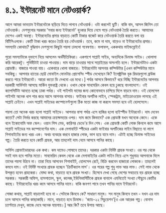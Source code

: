 # ৪.১. ইন্টারনেট মানে নেটওয়ার্ক?

আগে আমরা ভাবতাম ইন্টারনেটকে ছড়িয়ে দিতে লাগবে নেটওয়ার্ক। ওটা করলেই ছুটি। বাকি বাদ, আসল জিনিস তো নেটওয়ার্ক। দেশগুলোর সরকার 'সবার জন্য ইন্টারনেট' হুংকার দিয়ে নেমে পড়ে নেটওয়ার্ক তৈরি করতে। আমাদের দেশেও একই অবস্থা। ইন্টারনেটের প্রসার বাড়াতে কোটি টাকার বাজেট করে নেটওয়ার্ক তৈরি করতে বলা হয় বিটিসিএলকে। কোটি টাকা খরচ করেও তৈরি হয় নেটওয়ার্ক। তবে, কমে না দাম, বাড়েও না ইন্টারনেটের প্রসার। সমস্যাটা কোথায়? বুদ্ধিমান দেশগুলো কিছুটা পয়সা ঢাললো গবেষণায়। ফলাফল, এককথায় মাইন্ডব্লোইং!

পুরো সমস্যাটাকে দুভাগে নিয়ে আসলেন অর্থনীতিবিদরা। একপাশে সাপ্লাই সাইড, অন্যদিকে ডিমান্ড সাইড। খোলাসা করি আরেকটু। পৃথিবীটাই চাওয়া পাওয়ার। দাম বাড়ে চাওয়ার সাথে সাপ্লাইয়ের অসংগতি হলে। ইন্টারনেটটাও একটা প্রোডাক্ট। বাজারে পাওয়া যায়। একেবারে খোলা বাজারে। ইন্টারনেটটা আপনার কম্পিউটার \[এখন কম্পিউটার মানে সবকিছু। আপনার হাতের ছোট্ট মোবাইল ফোনটার প্রোসেসিং স্পীড দেখেছেন কি? ইলেক্ট্রনিক বূক রিডারগুলো ব্রাউজ করতে পারে ইন্টারনেট। আরো কতো ডি দেখবো এর মধ্যে।\] পর্যন্ত আসবে কিভাবে? ধরে নিচ্ছি ইন্টারনেটের আপনার দরকারী সার্ভিসটা আসছে মার্কিন যুক্তরাষ্ট্র থেকে। ওখান থেকে সাবমেরিন কেবল হয়ে ঢুকছে বাংলাদেশে। ওই ক্যাপসিটিটা আনতে হচ্ছে ঢাকা পর্যন্ত। ওই পাইপটা দামের জন্য কোনোভাবে চাপিয়ে দিলে বাড়বে দাম। ওই হোলসেল পাইপটা অনেক ধাপ পার করে আসে আপনার বাসায়। ফাইবার অপটিক লাইন, স্পেকট্রাম, মাইক্রোওয়েভ লাগছে এই সাপ্লাই চেইনে। এখন সাপ্লাই সাইডের কম্পোনেণ্টগুলো ঠিক মতো কাজ না করলে সমস্যা হবে ওই হোলসেলে।

পয়সা তো অনেক খরচ হলো সাপ্লাই সাইডে। আপনার বাসা পর্যন্ত এসে হাজির হলো হাইস্পীড ইন্টারনেট। দাম দেবেন কতো? সেটা নির্ভর করছে আমাদের ক্রয়ক্ষমতার ওপর। দাম কমে কিভাবে? এক প্রোডাক্ট যখন অনেকে কেনে। একে বলে ইকোনোমি অফ স্কেল। ওয়ান পিস মেড, কারিগর ডেডে'র দিন শেষ। এক প্রোডাক্ট কোটি লোক কিনলে কমে আসে সাপ্লাই সাইডের সব কম্পোনেণ্টের দাম। এক মেগাবাইট স্পীডের একটা ফাইবার অপটিকের লাইন বিছাতে যা লাগে গিগাবাইটের জন্য খরচ এক। অথচ ব্যবহার করবে হাজার লোক, ভাগ হয়ে যাবে দাম। এটাই হচ্ছে ডিমান্ড সাইডের গল্প। তৈরি করতে হবে কোটি গ্রাহক, আর তাহলেই দাম নেমে আসবে পানির কাছে।

সার্ভিস প্রোভাইডারদের এক কথা। কম দামেও পোষাবে তাদের। দরকার একটা নির্দিষ্ট গ্রাহক সংখ্যা। ওর পর থেকে সবই দাম হবে পানির মতো। সাবমেরিন কেবল থেকে এক মেগাবাইটের একটা লাইন নিয়ে এসে শুধুমাত্র আপনাকে দিলে তাদের পয়সা উঠবে না। তারা নিয়ে আসবেন গিগাবাইট, হোলসেল রেটে, বিক্রি করবেন হাজারো লোককে। তাহলেই কমবে দাম। ওই নির্দিষ্ট সংখ্যার গ্রাহক হচ্ছেন 'ক্রিটিক্যাল মাস'। ওর পরের গল্প শুধু লাভ আর লাভ। সেই লাভ থেকে উপকৃত হবেন গ্রাহকেরা। মোদ্দা কথা, বাড়াতে হবে গ্রাহক সংখ্যা। হিসেবে দেখা গেছে দেশের সবচেয়ে বড় গ্রাহক হচ্ছে সরকার। সরকারী অফিস, হাসপাতাল, স্কুল, কলেজ,ইউনিভার্সিটিকে গ্রাহক বানালে এমনিতেই সংখ্যা পৌছুবে কোটির কাছে। ইন্টারনেটের খরচ কমে আসবে পানির দামে। বাকি জনগণ পাবে তখন পানির দামে ইন্টারনেট।

সোজা কথায়, সাপ্লাই বাড়ালেই হবে না - সেটাকে কিনবে কে? সাধারণ মানুষ। সব মানুষ কিনবে তখন - যখন এর দাম চলে আসবে পানির কাছাকাছি। মানে, বাড়াতে হবে ডিমান্ড। 'ক্যাচ-২২ সিচুয়েশন'\[ও এক আরেক গল্প। বোনাস চ্যাপ্টারে দেখুন, কাজে দেবে অনেক যায়গায়।\] আর কি? তবে উপায় আছে।

